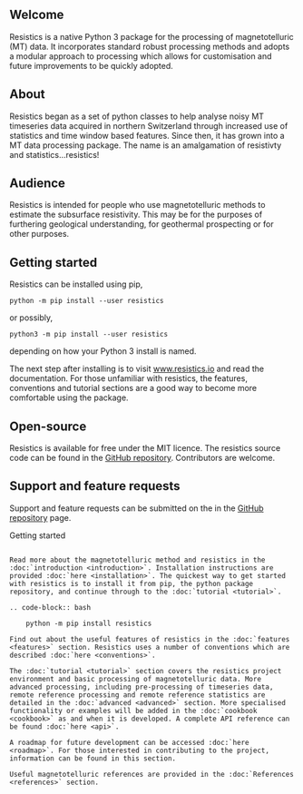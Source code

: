 ## Welcome

Resistics is a native Python 3 package for the processing of magnetotelluric (MT) data. It incorporates standard robust processing methods and adopts a modular approach to processing which allows for customisation and future improvements to be quickly adopted. 

## About

Resistics began as a set of python classes to help analyse noisy MT timeseries data acquired in northern Switzerland through increased use of statistics and time window based features. Since then, it has grown into a MT data processing package. The name is an amalgamation of resistivty and statistics...resistics!

## Audience

Resistics is intended for people who use magnetotelluric methods to estimate the subsurface resistivity. This may be for the purposes of furthering geological understanding, for geothermal prospecting or for other purposes.

## Getting started

Resistics can be installed using pip,

```
python -m pip install --user resistics
```

or possibly, 

```
python3 -m pip install --user resistics
```

depending on how your Python 3 install is named.

The next step after installing is to visit www.resistics.io and read the documentation. For those unfamiliar with resistics, the features, conventions and tutorial sections are a good way to become more comfortable using the package.

## Open-source

Resistics is available for free under the MIT licence. The resistics source code can be found in the [GitHub repository](https://github.com/resistics/resistics). Contributors are welcome. 

## Support and feature requests

Support and feature requests can be submitted on the in the [GitHub repository](https://github.com/resistics/resistics) page.








Getting started
~~~~~~~~~~~~~~~

Read more about the magnetotelluric method and resistics in the :doc:`introduction <introduction>`. Installation instructions are provided :doc:`here <installation>`. The quickest way to get started with resistics is to install it from pip, the python package repository, and continue through to the :doc:`tutorial <tutorial>`.

.. code-block:: bash
    
    python -m pip install resistics

Find out about the useful features of resistics in the :doc:`features <features>` section. Resistics uses a number of conventions which are described :doc:`here <conventions>`.

The :doc:`tutorial <tutorial>` section covers the resistics project environment and basic processing of magnetotelluric data. More advanced processing, including pre-processing of timeseries data, remote reference processing and remote reference statistics are detailed in the :doc:`advanced <advanced>` section. More specialised functionality or examples will be added in the :doc:`cookbook <cookbook>` as and when it is developed. A complete API reference can be found :doc:`here <api>`. 

A roadmap for future development can be accessed :doc:`here <roadmap>`. For those interested in contributing to the project, information can be found in this section.

Useful magnetotelluric references are provided in the :doc:`References <references>` section.

